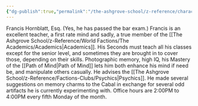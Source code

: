 ```yaml
---
{"dg-publish":true,"permalink":"/the-ashgrove-school/z-reference/characters/masters/francis-hornblatt-esq/"}
---
```


Francis Hornblatt, Esq. (Yes, he has passed the bar exam.) Francis is an excellent teacher, a first rate mind and sadly, a true member of the [[The Ashgrove School/z-Reference/World Factions/The Academics/Academics\|Academics]]. His Seconds must teach all his classes except for the senior level, and sometimes they are brought in to cover those, depending on their skills. Photographic memory, high IQ, his Mastery of the [[Path of Mind\|Path of Mind]] lets him both enhance his mind if need be, and manipulate others casually. He advises the [[The Ashgrove School/z-Reference/Factions-Clubs/Psychics\|Psychics]]. He made several suggestions on memory charms to the Cabal in exchange for several odd artifacts he is currently experimenting with. Office hours are 2:00PM to 4:00PM every fifth Monday of the month.